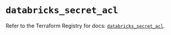 # `databricks_secret_acl`

Refer to the Terraform Registry for docs: [`databricks_secret_acl`](https://registry.terraform.io/providers/databricks/databricks/1.91.0/docs/resources/secret_acl).
